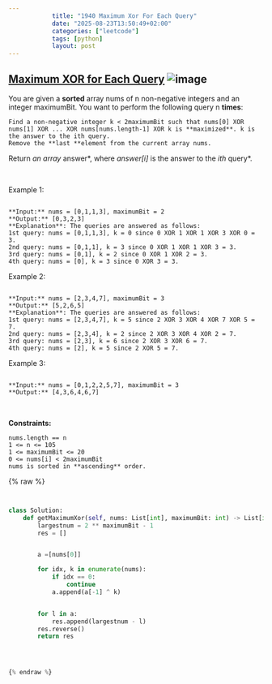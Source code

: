 ```yaml
---
            title: "1940 Maximum Xor For Each Query"
            date: "2025-08-23T13:50:49+02:00"
            categories: ["leetcode"]
            tags: [python]
            layout: post
---
```

            
## [Maximum XOR for Each Query](https://leetcode.com/problems/maximum-xor-for-each-query) ![image](https://img.shields.io/badge/Difficulty-Medium-orange)

You are given a **sorted** array nums of n non-negative integers and an integer maximumBit. You want to perform the following query n **times**:

	Find a non-negative integer k < 2maximumBit such that nums[0] XOR nums[1] XOR ... XOR nums[nums.length-1] XOR k is **maximized**. k is the answer to the ith query.
	Remove the **last **element from the current array nums.

Return *an array* answer*, where *answer[i]* is the answer to the *ith* query*.

 

Example 1:

```

**Input:** nums = [0,1,1,3], maximumBit = 2
**Output:** [0,3,2,3]
**Explanation**: The queries are answered as follows:
1st query: nums = [0,1,1,3], k = 0 since 0 XOR 1 XOR 1 XOR 3 XOR 0 = 3.
2nd query: nums = [0,1,1], k = 3 since 0 XOR 1 XOR 1 XOR 3 = 3.
3rd query: nums = [0,1], k = 2 since 0 XOR 1 XOR 2 = 3.
4th query: nums = [0], k = 3 since 0 XOR 3 = 3.

```

Example 2:

```

**Input:** nums = [2,3,4,7], maximumBit = 3
**Output:** [5,2,6,5]
**Explanation**: The queries are answered as follows:
1st query: nums = [2,3,4,7], k = 5 since 2 XOR 3 XOR 4 XOR 7 XOR 5 = 7.
2nd query: nums = [2,3,4], k = 2 since 2 XOR 3 XOR 4 XOR 2 = 7.
3rd query: nums = [2,3], k = 6 since 2 XOR 3 XOR 6 = 7.
4th query: nums = [2], k = 5 since 2 XOR 5 = 7.

```

Example 3:

```

**Input:** nums = [0,1,2,2,5,7], maximumBit = 3
**Output:** [4,3,6,4,6,7]

```

 

**Constraints:**

	nums.length == n
	1 <= n <= 105
	1 <= maximumBit <= 20
	0 <= nums[i] < 2maximumBit
	nums​​​ is sorted in **ascending** order.

{% raw %}


```python


class Solution:
    def getMaximumXor(self, nums: List[int], maximumBit: int) -> List[int]:
        largestnum = 2 ** maximumBit - 1
        res = []


        a =[nums[0]]

        for idx, k in enumerate(nums):
            if idx == 0:
                continue
            a.append(a[-1] ^ k)


        for l in a:
            res.append(largestnum - l)
        res.reverse()
        return res




{% endraw %}
```
